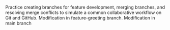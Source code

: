 
Practice creating branches for feature development, merging branches, and resolving merge conflicts to simulate a common collaborative workflow on Git and GitHub.
Modification in feature-greeting branch.
Modification in main branch
